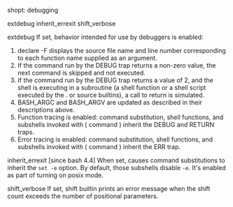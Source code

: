 shopt: debugging

extdebug
inherit_errexit
shift_verbose


extdebug
If set, behavior intended for use by debuggers is enabled:
1. declare -F displays the source file name and line number corresponding to each function name supplied as an argument.
2. If the command run by the DEBUG trap returns a non-zero value, the next command is skipped and not executed.
3. If the command run by the DEBUG trap returns a value of 2, and the shell is executing in a subroutine 
   (a shell function or a shell script executed by the . or source builtins), a call to return is simulated.
4. BASH_ARGC and BASH_ARGV are updated as described in their descriptions above.
5. Function tracing is enabled: command substitution, shell functions, and 
   subshells invoked with ( command ) inherit the DEBUG and RETURN traps.
6. Error tracing is enabled: command substitution, shell functions, and 
   subshells invoked with ( command ) inherit the ERR trap.

inherit_errexit
[since bash 4.4] When set, causes command substitutions to inherit the `set -e` option.
By default, those subshells disable `-e`.  It's enabled as part of turning on posix mode.

shift_verbose
If set, shift builtin prints an error message when the 
shift count exceeds the number of positional parameters.

